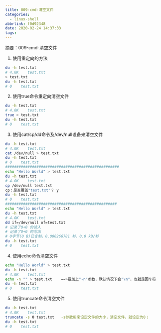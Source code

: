 ```yaml
---
title: 009-cmd-清空文件
categories:
  - linux-shell
abbrlink: f0d92348
date: 2020-02-24 14:37:33
tags:
---
```


摘要：009-cmd-清空文件

<!-- more -->

1. 使用重定向的方法

``` BASH
du -h test.txt 
# 4.0K    test.txt
> test.txt 
du -h test.txt 
# 0    test.txt
```

2. 使用true命令重定向清空文件

``` BASH
du -h test.txt 
# 4.0K    test.txt
true > test.txt 
du -h test.txt 
# 0    test.txt
```

3. 使用cat/cp/dd命令及/dev/null设备来清空文件

``` BASH
du -h test.txt 
# 4.0K    test.txt
cat /dev/null > test.txt 
du -h test.txt 
# 0    test.txt
###################################################
echo "Hello World" > test.txt 
du -h test.txt 
# 4.0K    test.txt
cp /dev/null test.txt 
cp：是否覆盖"test.txt"？ y
du -h test.txt 
# 0    test.txt
##################################################
echo "Hello World" > test.txt 
du -h test.txt 
# 4.0K    test.txt
dd if=/dev/null of=test.txt 
# 记录了0+0 的读入
# 记录了0+0 的写出
# 0字节(0 B)已复制，0.000266781 秒，0.0 kB/秒
du -h test.txt 
# 0    test.txt
```

4. 使用echo命令清空文件
``` BASH
echo "Hello World" > test.txt 
du -h test.txt 
# 4.0K    test.txt
echo -n "" > test.txt    ==>要加上"-n"参数，默认情况下会"\n"，也就是回车符
du -h test.txt  
# 0    test.txt
```
5. 使用truncate命令清空文件
``` BASH
du -h test.txt 
# 4.0K    test.txt
truncate -s 0 test.txt   -s参数用来设定文件的大小，清空文件，就设定为0；
du -h test.txt 
# 0    test.txt
```






